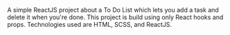 A simple ReactJS project about a To Do List which lets you add a task and delete it when you're done. This project is build using only React hooks and props.
Technologies used are HTML, SCSS, and ReactJS.
